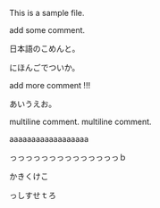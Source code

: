 This is a sample file.

add some comment.


日本語のこめんと。

にほんごでついか。

add more comment !!!

あいうえお。

multiline comment.
multiline comment.


aaaaaaaaaaaaaaaaaa

っっっっっっっっっっっっっっｂ

かきくけこ


っしすせｔろ
